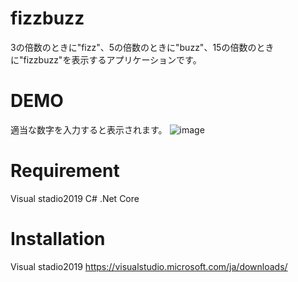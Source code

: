 # fizzbuzz
3の倍数のときに"fizz"、5の倍数のときに"buzz"、15の倍数のときに"fizzbuzz"を表示するアプリケーションです。

# DEMO
適当な数字を入力すると表示されます。
![image](https://user-images.githubusercontent.com/80760458/117390364-fcd06300-af28-11eb-99dd-b6903ba8a13c.png)

# Requirement

Visual stadio2019
C# 
.Net Core

# Installation

Visual stadio2019
https://visualstudio.microsoft.com/ja/downloads/
